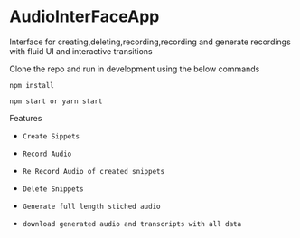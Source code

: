 # AudioInterFaceApp
Interface for creating,deleting,recording,recording and generate recordings with fluid UI and interactive transitions

Clone the repo and run in development using the below commands


`npm install`

`npm start or yarn start`

Features 

* `Create Sippets`

* `Record Audio`

* `Re Record Audio of created snippets`
 
* `Delete Snippets`

* `Generate full length stiched audio`

* `download generated audio and transcripts with all data`
